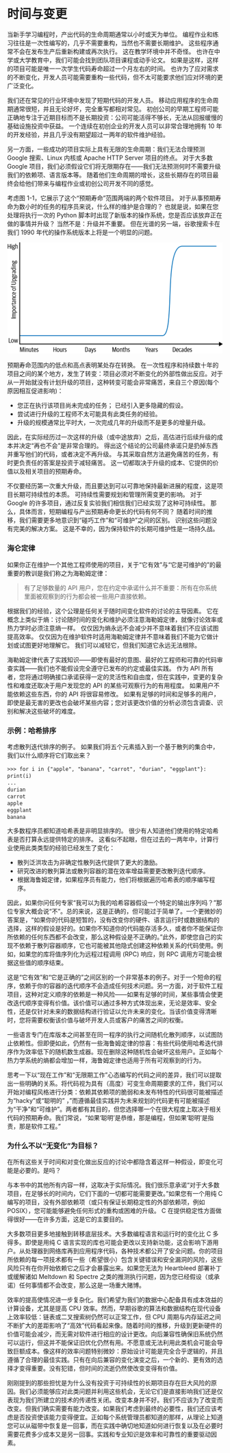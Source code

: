 # 时间与变更

当新手学习编程时，产出代码的生命周期通常以小时或天为单位。 编程作业和练习往往是一次性编写的，几乎不需要重构，当然也不需要长期维护。 这些程序通常不会在发布生产后重新构建或再次执行。 这在教学环境中并不奇怪。 也许在中学或大学教育中，我们可能会找到团队项目课程或动手论文。 如果是这样，这样的项目可能是唯一一次学生代码寿命超过一个月左右的时间。 也许为了应对需求的不断变化，开发人员可能需要重构一些代码，但不太可能要求他们应对环境的更广泛变化。

我们还在常见的行业环境中发现了短期代码的开发人员。 移动应用程序的生命周期通常很短，并且无论好坏，完全重写都相对常见。 初创公司的早期工程师可能正确地专注于近期目标而不是长期投资：公司可能活得不够长，无法从回报缓慢的基础设施投资中获益。 一个连续在初创企业的开发人员可以非常合理地拥有 10 年的开发经验，并且几乎没有期望超过一两年的软件维护经验。

另一方面，一些成功的项目实际上具有无限的生命周期：我们无法合理预测 Google 搜索、Linux 内核或 Apache HTTP Server 项目的终点。 对于大多数 Google 项目，我们必须假设它们将无限期存在——我们无法预测何时不需要升级我们的依赖项、语言版本等。 随着他们生命周期的增长，这些长期存在的项目最终会给他们带来与编程作业或初创公司开发不同的感觉。

考虑图 1-1，它展示了这个“预期寿命”范围两端的两个软件项目。 对于从事预期寿命为数小时的任务的程序员来说，什么样的维护是合理的？ 也就是说，如果在您处理将执行一次的 Python 脚本时出现了新版本的操作系统，您是否应该放弃正在做的事情并升级？ 当然不是：升级并不重要。 但在光谱的另一端，谷歌搜索卡在我们 1990 年代的操作系统版本上将是一个明显的问题。

![图 1-1。 寿命和升级的重要性](../../.gitbook/assets/1-1.png)

预期寿命范围内的低点和高点表明某处存在转换。 在一次性程序和持续数十年的项目之间的某个地方，发生了转变：项目必须对不断变化的外部性做出反应。对于从一开始就没有计划升级的项目，这种转变可能会非常痛苦，来自三个原因(每个原因相互促进影响)：

* 您正在执行该项目尚未完成的任务； 已经引入更多隐藏的假设。
* 尝试进行升级的工程师不太可能具有此类任务的经验。
* 升级的规模通常比平时大，一次完成几年的升级而不是更多的增量升级。

因此，在实际经历过一次这样的升级（或中途放弃）之后，高估进行后续升级的成本并决定“再也不会”是非常合理的。 得出这个结论的公司最终承诺只是扔掉东西并重写他们的代码，或者决定不再升级。 与其采取自然方法避免痛苦的任务，有时更负责任的答案是投资于减轻痛苦。 这一切都取决于升级的成本、它提供的价值以及相关项目的预期寿命。

不仅要经历第一次重大升级，而且要达到可以可靠地保持最新进展的程度，这是项目长期可持续性的本质。 可持续性需要规划和管理所需变更的影响。 对于 Google 的许多项目，通过反复实验我们相信我们已经实现了这种可持续性。 那么，具体而言，短期编程与产出预期寿命更长的代码有何不同？ 随着时间的推移，我们需要更多地意识到“碰巧工作”和“可维护”之间的区别。 识别这些问题没有完美的解决方案。 这是不幸的，因为保持软件的长期可维护性是一场持久战。

### 海仑定律

如果你正在维护一个其他工程师使用的项目，关于“它有效”与“它是可维护的”的最重要的教训是我们称之为海勒姆定律：

> 有了足够数量的 API 用户，您在约定中承诺什么并不重要：所有在你系统里面被观察到的行为都会被一些用户直接依赖。

根据我们的经验，这个公理是任何关于随时间变化软件的讨论的主导因素。 它在概念上类似于熵：讨论随时间的变化和维护必须注意海勒姆定律，就像讨论效率或热力学时必须注意熵一样。 仅仅因为熵永远不会减少并不意味着我们不应该试图提高效率。 仅仅因为在维护软件时适用海勒姆定律并不意味着我们不能为它做计划或试图更好地理解它。 我们可以减轻它，但我们知道它永远无法根除。

海勒姆定律代表了实践知识——即使有最好的意图、最好的工程师和可靠的代码审查实践——我们也不能假设完全遵守已发布的约定或最佳实践。 作为 API 所有者，您将通过明确接口承诺获得一定的灵活性和自由度，但在实践中，变更的复杂性和难度还取决于用户发现您的 API 的某些可观察行为的有用程度。 如果用户不能依赖这些东西，你的 API 将很容易修改。 如果有足够的时间和足够多的用户，即使是最无害的更改也会破坏某些内容；您对该更改价值的分析必须包含调查、识别和解决这些破坏的难度。

### 示例：哈希排序

考虑散列迭代排序的例子。 如果我们将五个元素插入到一个基于散列的集合中，我们以什么顺序将它们取出来？

```
>>> for i in {"apple", "banana", "carrot", "durian", "eggplant"}: print(i) 
...
durian
carrot
apple
eggplant
banana
```

大多数程序员都知道哈希表是非明显排序的。 很少有人知道他们使用的特定哈希表是否打算永远提供特定的排序。 这看似不起眼，但在过去的一两年中，计算行业使用此类类型的经验已经发生了变化：

* 散列泛洪攻击为非确定性散列迭代提供了更大的激励。
* 研究改进的散列算法或散列容器的潜在效率增益需要更改散列迭代顺序。
* 根据海鲁姆定律，如果程序员有能力，他们将根据遍历哈希表的顺序编写程序。

因此，如果你问任何专家“我可以为我的哈希容器假设一个特定的输出序列吗？”那位专家大概会说“不”。总的来说，这是正确的，但可能过于简单了。一个更微妙的答案是，“如果你的代码是短暂的，没有改变你的硬件、语言运行时或数据结构的选择，这样的假设是好的。如果你不知道你的代码能存活多久，或者你不能保证你所依赖的任何东西都不会改变，那么这种假设是不正确的。”此外，即使您自己的实现不依赖于散列容器顺序，它也可能被其他隐式创建这种依赖关系的代码使用。例如，如果您的库将值序列化为远程过程调用 (RPC) 响应，则 RPC 调用方可能会根据这些值的顺序结束。&#x20;

这是“它有效”和“它是正确的”之间区别的一个非常基本的例子。对于一个短命的程序，依赖于你的容器的迭代顺序不会造成任何技术问题。另一方面，对于软件工程项目，这种对定义顺序的依赖是一种风险——如果有足够的时间，某些事情会使更改迭代顺序变得有价值。该价值可以通过多种方式体现出来，无论是效率、安全性，还是仅针对未来的数据结构进行验证以允许未来的变化。当该价值变得清晰时，您将需要权衡该价值与破坏开发人员或客户的痛苦之间的权衡。&#x20;

一些语言专门在库版本之间甚至在同一程序的执行之间随机化散列顺序，以试图防止依赖性。但即便如此，仍然有一些海鲁姆定律的惊喜：有些代码使用哈希迭代排序作为效率低下的随机数生成器。现在删除这种随机性会破坏这些用户。正如每个热力学系统的熵都会增加一样，海鲁姆定律也适用于所有可观察到的行为。&#x20;

思考一下以“现在工作”和“无限期工作”心态编写的代码之间的差异，我们可以提取出一些明确的关系。将代码视为具有（高度）可变生命周期要求的工件，我们可以开始对编程风格进行分类：依赖其依赖项的脆弱和未发布特性的代码很可能被描述为“hacky”或“聪明的” ，”而遵循最佳实践并为未来规划的代码更有可能被描述为“干净”和“可维护”。两者都有其目的，但您选择哪一个在很大程度上取决于相关代码的预期寿命。我们常说，“如果‘聪明’是恭维，那是编程，但如果‘聪明’是指责，那是软件工程。”

### 为什么不以“无变化”为目标？

在所有这些关于时间和对变化做出反应的讨论中都隐含着这样一种假设，即变化可能是必要的。是吗？

&#x20;与本书中的其他所有内容一样，这取决于实际情况。我们很乐意承诺“对于大多数项目，在足够长的时间内，它们下面的一切都可能需要更改。”如果您有一个用纯 C 编写的项目，没有外部依赖项（或只有保证长期稳定性的外部依赖项，例如 POSIX），您可能能够避免任何形式的重构或困难的升级。 C 在提供稳定性方面做得很好——在许多方面，这是它的主要目的。

&#x20;大多数项目更多地接触到转移底层技术。大多数编程语言和运行时的变化比 C 多得多。即使是用纯 C 语言实现的库也可能会更改以支持新功能，这会影响下游用户。从处理器到网络库再到应用程序代码，各种技术都公开了安全问题。你的项目所依赖的每一项技术都有一些（希望很小）包含关键错误和安全漏洞的风险，这些风险只有在你开始依赖它之后才会暴露出来。如果您无法为 Heartbleed 部署补丁或缓解诸如 Meltdown 和 Spectre 之类的推测执行问题，因为您已经假设（或承诺）任何事情都不会改变，那么这是一场重大赌博。&#x20;

效率的提高使情况进一步复杂化。我们希望为我们的数据中心配备具有成本效益的计算设备，尤其是提高 CPU 效率。然而，早期谷歌的算法和数据结构在现代设备上效率较低：链表或二叉搜索树仍然可以正常工作，但 CPU 周期与内存延迟之间不断扩大的差距影响了“高效”代码看起来像。随着时间的推移，升级到更新硬件的价值可能会减少，而无需对软件进行相应的设计更改。向后兼容性确保旧系统仍然可以运行，但这并不能保证旧优化仍然有用。不愿意或无法利用此类机会可能会导致巨额成本。像这样的效率问题特别微妙：原始设计可能是完全合乎逻辑的，并且遵循了合理的最佳实践。只有在向后兼容的变化演变之后，一个新的、更有效的选择才变得重要。没有犯错，但时间的流逝仍然使改变变得有价值。&#x20;

刚刚提到的那些担忧是为什么没有投资于可持续性的长期项目存在巨大风险的原因。我们必须能够应对此类问题并利用这些机会，无论它们是直接影响我们还是仅表现为我们所建立的技术的传递性关闭。改变本身并不好。我们不应该为了改变而改变。但我们确实需要有能力改变。如果我们考虑到最终的必要性，我们还应该考虑是否投资使该能力变得便宜。正如每个系统管理员都知道的那样，从理论上知道您可以从磁带中恢复是一回事，而在实践中确切地知道如何进行恢复以及在必要时需要花费多少成本又是另一回事。实践和专业知识是效率和可靠性的重要驱动因素。
